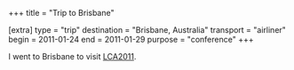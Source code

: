 +++
title = "Trip to Brisbane"

[extra]
type = "trip"
destination = "Brisbane, Australia"
transport = "airliner"
begin = 2011-01-24
end = 2011-01-29
purpose = "conference"
+++

I went to Brisbane to visit [LCA2011](@/posts/2011-01-29-LCA2011.md).

